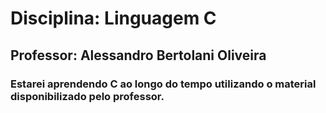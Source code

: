 # Disciplina: Linguagem C
## Professor: Alessandro Bertolani Oliveira

### Estarei aprendendo C ao longo do tempo utilizando o material disponibilizado pelo professor.
